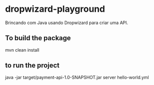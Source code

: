 # dropwizard-playground
Brincando com Java usando Dropwizard para criar uma API.

## To build the package 
mvn clean install

## to run the project
java -jar target/payment-api-1.0-SNAPSHOT.jar server hello-world.yml
